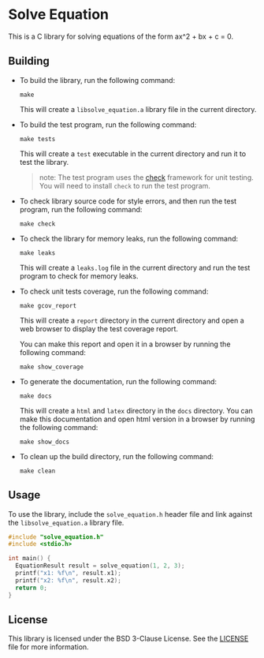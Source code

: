 # Solve Equation

This is a C library for solving equations of the form ax^2 + bx + c = 0.

## Building

* To build the library, run the following command:

  ```
  make
  ```

  This will create a `libsolve_equation.a` library file in the current directory.

* To build the test program, run the following command:

  ```
  make tests
  ```

  This will create a `test` executable in the current directory and run it to test the library.

  >  note: The test program uses the [check](https://libcheck.github.io/check/) framework for unit testing. You will need to install `check` to run the test program.

* To check library source code for style errors, and then run the test program, run the following command:

  ```
  make check
  ```

* To check the library for memory leaks, run the following command:

  ```
  make leaks
  ```

  This will create a `leaks.log` file in the current directory and run the test program to check for memory leaks.

* To check unit tests coverage, run the following command:

  ```
  make gcov_report
  ```

  This will create a `report` directory in the current directory and open a web browser to display the test coverage report.

  You can make this report and open it in a browser by running the following command:
  ```
  make show_coverage
  ```

* To generate the documentation, run the following command:

  ```
  make docs
  ```

  This will create a `html` and `latex` directory in the `docs` directory.
  You can make this documentation and open html version in a browser by running the following command:

  ```
  make show_docs
  ```

* To clean up the build directory, run the following command:

  ```
  make clean
  ```

## Usage

To use the library, include the `solve_equation.h` header file and link against the `libsolve_equation.a` library file.

```c
#include "solve_equation.h"
#include <stdio.h>

int main() {
  EquationResult result = solve_equation(1, 2, 3);
  printf("x1: %f\n", result.x1);
  printf("x2: %f\n", result.x2);
  return 0;
}
```

## License

This library is licensed under the BSD 3-Clause License. See the [LICENSE](LICENSE) file for more information.